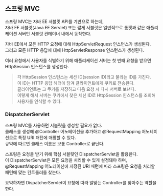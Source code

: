 ## 스프링 MVC

스프링 MVC는 자바 EE 서블릿 API를 기반으로 하는데,<br>
자바 EE 서블릿(Java EE Servlet) 또는 짧게 서블릿은 일반적으로 톰캣과 같은 애플리케이션 서버인 서블릿 컨테이너 내에서 동작한다.

자바 EE에서 모든 HTTP 요청에 대해 HttpServletRequest 인스턴스가 생성된다.<br>
그리고 모든 HTTP 응답에 대해 HttpServletResponse 인스턴스가 생성된다.<br>

여러 요청에서 사용자를 식별하기 위해 애플리케이션 서버는 첫 번째 요청을 받으면 HttpSession 인스턴스를 생성한다.<br>
> 각 HttpSession 인스턴스는 세션 ID(session ID)라고 불리는 ID를 가진다.<br>
> 이 ID는 HTTP 응답 헤더에 담겨 클라이언트에게 쿠키로 전송된다.<br>
> 클라이언트는 그 쿠키를 저장하고 다음 요청 시 다시 서버로 보낸다.<br>
> 이렇게 해서 서버는 쿠키에서 찾은 세션 ID로 HttpSession 인스턴스를 조회해 사용자를 인식할 수 있다.

### DispatcherServlet
스프링 MVC를 사용하면 서블릿을 생성할 필요가 없다.<br>
클래스를 생성해 @Controller 어노테이션을 추가하고 @RequestMapping 어노테이션으로 특정 URI 패턴에 매핑할 수 있다.<br>
규약에 따르면 클래스 이름은 보통 Controller로 끝난다.

스프링은 요청을 받기 위해 핵심 서블릿인 DispatcherServlet을 활용한다.<br>
이 DispatcherServlet은 모든 요청을 처리할 수 있게 설정돼야 하며,<br>
@RequestMapping 어노테이션에 지정된 URI 패턴에 따라 스프링은 요청을 처리할 패턴에 맞는 컨트롤러를 찾는다.

요약하자면 DispatcherServlet이 요청에 따라 알맞는 Controller를 찾아주는 역할을 한다.